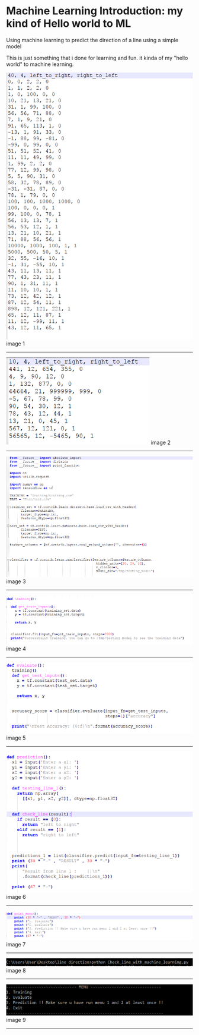 # Machine Learning Introduction: my kind of Hello world to ML
Using machine learning to predict the direction of a line using a simple model

This is just something that i done for learning and fun.
it kinda of my "hello world" to machine learning.

<img src="screenshot/training.PNG" data-canonical-src="screenshot/Capture.PNG"  />
image 1

---

<img src="screenshot/evaluate.PNG" data-canonical-src="screenshot/Capture.PNG"  />
image 2

---

<img src="screenshot/model.PNG" data-canonical-src="screenshot/Capture.PNG"  />
image 3

---

<img src="screenshot/train_model.PNG" data-canonical-src="screenshot/Capture.PNG"  />
image 4

---

<img src="screenshot/evaluate_model.PNG" data-canonical-src="screenshot/Capture.PNG"  />
image 5

---

<img src="screenshot/prediction.PNG" data-canonical-src="screenshot/Capture.PNG"  />
image 6

---

<img src="screenshot/menu.PNG" data-canonical-src="screenshot/Capture.PNG"  />
image 7

---

<img src="screenshot/start.PNG" data-canonical-src="screenshot/Capture.PNG"  />
image 8

---

<img src="screenshot/menu2.PNG" data-canonical-src="screenshot/Capture.PNG"  />
image 9

---

